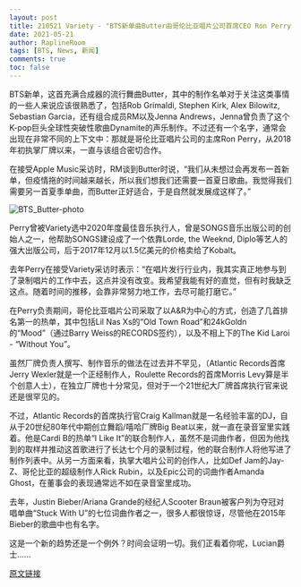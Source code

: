 ```yaml
---
layout: post
title: 210521 Variety - "BTS新单曲Butter由哥伦比亚唱片公司首席CEO Ron Perry担任联合作家和联合制作人"
date: 2021-05-21
author: RaplineRoom
tags: [BTS, News, 新闻]
comments: true
toc: false
---
```


BTS新单，这首充满合成器的流行舞曲Butter，其中的制作名单对于关注这类事情的一些人来说应该很熟悉了，包括Rob Grimaldi, Stephen Kirk, Alex Bilowitz, Sebastian Garcia，还有组合成员RM以及Jenna Andrews，Jenna曾负责了这个K-pop巨头全球性突破性歌曲Dynamite的声乐制作。不过还有一个名字，通常会出现在非常不同的上下文中：那就是哥伦比亚唱片公司的主席Ron Perry，从2018年初执掌厂牌以来，一直与该组合密切合作。

在接受Apple Music采访时，RM谈到Butter时说，“我们从未想过会再发布一首新单，但疫情拖的时间越来越长，所以我们想我们还需要一首夏日歌曲。我觉得我们需要另一首夏季单曲，而Butter正好适合，于是自然就发展成这样了。”

![BTS_Butter-photo](https://tva1.sinaimg.cn/large/008i3skNgy1gqpyjl01oej30ix0ann4q.jpg)

Perry曾被Variety选中2020年度最佳音乐执行人，曾是SONGS音乐出版公司的创始人之一，他帮助SONGS建设成了一个依靠Lorde, the Weeknd, Diplo等艺人的强大出版公司，后于2017年12月以1.5亿美元的价格卖给了Kobalt。

去年Perry在接受Variety采访时表示：“在唱片发行行业内，我其实真正地参与到了录制唱片的工作中去，这点并没有改变。我希望我能有好的直觉，但有时我缺乏这点。随着时间的推移，会靠非常努力地工作，去尽可能打磨它。”

在Perry负责期间，哥伦比亚唱片公司采取了以A&R为中心的方式，创造了几首排名第一的热单，其中包括Lil Nas Xs的“Old Town Road”和24kGoldn的“Mood”（通过Barry Weiss的RECORDS签约），以及不相上下的The Kid Laroi - “Without You”。

虽然厂牌负责人撰写、制作音乐的做法在过去并不罕见，（Atlantic Records首席Jerry Wexler就是一个正经制作人，Roulette Records的首席Morris Levy算是半个创意人士），在独立厂牌也十分常见，但对于一个21世纪大厂牌首席执行官来说还是很罕见的。

不过，Atlantic Records的首席执行官Craig Kallman就是一名经验丰富的DJ，自从于20世纪80年代中期创立舞蹈/嘻哈厂牌Big Beat以来，就一直在录音室里实践着。他是Cardi B的热单“I Like It”的联合制作人，虽然不是词曲作者，但因为他找到的取样并推动这首歌进行了长达七个月的录制过程，他的联合制作人将他写进了制作列表中。从另一方面来看，执掌大唱片公司的创作人，比如Def Jam的Jay-Z、哥伦比亚的超级制作人Rick Rubin，以及Epic公司的词曲作者Amanda Ghost，在董事会的表现通常远不如在录音室里成功。

去年，Justin Bieber/Ariana Grande的经纪人Scooter Braun被客户列为夺冠对唱单曲“Stuck With U”的七位词曲作者之一，很多人都很惊讶，尽管他在2015年Bieber的歌曲中也有名字。

这是一个新的趋势还是一个例外？时间会证明一切。我们正看着你呢，Lucian爵士......

[原文链接](https://variety.com/2021/music/news/bts-butter-columbia-records-ron-perry-songwriter-producer-1234977890/amp/)